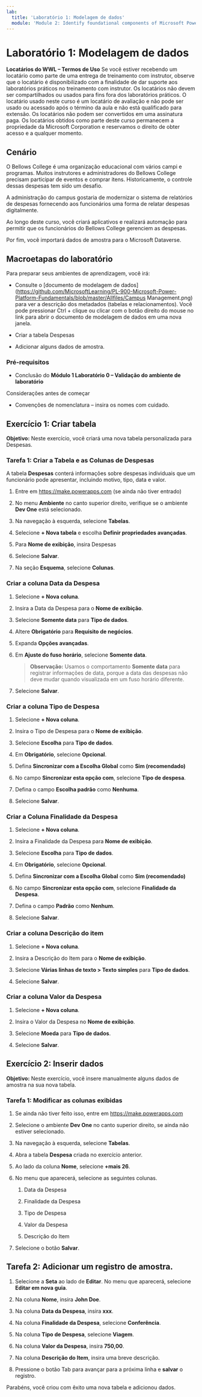 ```yaml
---
lab:
  title: 'Laboratório 1: Modelagem de dados'
  module: 'Module 2: Identify foundational components of Microsoft Power Platform'
---
```


# Laboratório 1: Modelagem de dados

**Locatários do WWL – Termos de Uso** Se você estiver recebendo um locatário como parte de uma entrega de treinamento com instrutor, observe que o locatário é disponibilizado com a finalidade de dar suporte aos laboratórios práticos no treinamento com instrutor. Os locatários não devem ser compartilhados ou usados para fins fora dos laboratórios práticos. O locatário usado neste curso é um locatário de avaliação e não pode ser usado ou acessado após o término da aula e não está qualificado para extensão. Os locatários não podem ser convertidos em uma assinatura paga. Os locatários obtidos como parte deste curso permanecem a propriedade da Microsoft Corporation e reservamos o direito de obter acesso e a qualquer momento. 

## Cenário

O Bellows College é uma organização educacional com vários campi e programas. Muitos instrutores e administradores do Bellows College precisam participar de eventos e comprar itens. Historicamente, o controle dessas despesas tem sido um desafio. 

A administração do campus gostaria de modernizar o sistema de relatórios de despesas fornecendo aos funcionários uma forma de relatar despesas digitalmente. 

Ao longo deste curso, você criará aplicativos e realizará automação para permitir que os funcionários do Bellows College gerenciem as despesas.

Por fim, você importará dados de amostra para o Microsoft Dataverse.

## Macroetapas do laboratório

Para preparar seus ambientes de aprendizagem, você irá:

- Consulte o [documento de modelagem de dados](https://github.com/MicrosoftLearning/PL-900-Microsoft-Power-Platform-Fundamentals/blob/master/Allfiles/Campus Management.png) para ver a descrição dos metadados (tabelas e relacionamentos). Você pode pressionar Ctrl + clique ou clicar com o botão direito do mouse no link para abrir o documento de modelagem de dados em uma nova janela.

- Criar a tabela Despesas

- Adicionar alguns dados de amostra. 

### Pré-requisitos

- Conclusão do **Módulo 1 Laboratório 0 – Validação do ambiente de laboratório**

Considerações antes de começar

- Convenções de nomenclatura – insira os nomes com cuidado.

## Exercício 1: Criar tabela

**Objetivo:** Neste exercício, você criará uma nova tabela personalizada para Despesas.

### Tarefa 1: Criar a Tabela e as Colunas de Despesas

A tabela **Despesas** conterá informações sobre despesas individuais que um funcionário pode apresentar, incluindo motivo, tipo, data e valor.

1. Entre em https://make.powerapps.com (se ainda não tiver entrado)

1. No menu **Ambiente** no canto superior direito, verifique se o ambiente **Dev One** está selecionado.

1. Na navegação à esquerda, selecione **Tabelas**.

1. Selecione **+ Nova tabela** e escolha **Definir propriedades avançadas**.

1. Para **Nome de exibição**, insira Despesas

1. Selecione **Salvar**.

1. Na seção **Esquema**, selecione **Colunas**.

### Criar a coluna Data da Despesa

1. Selecione **+ Nova coluna**.

1. Insira a Data da Despesa para o **Nome de exibição**.

1. Selecione **Somente data** para **Tipo de dados**.

1. Altere **Obrigatório** para **Requisito de negócios**.

1. Expanda **Opções avançadas**.

1. Em **Ajuste do fuso horário**, selecione **Somente data**.

    >**Observação:** Usamos o comportamento **Somente data** para registrar informações de data, porque a data das despesas não deve mudar quando visualizada em um fuso horário diferente.

1. Selecione **Salvar**.

### Criar a coluna Tipo de Despesa

1. Selecione **+ Nova coluna**.

1. Insira o Tipo de Despesa para o **Nome de exibição**.

1. Selecione **Escolha** para **Tipo de dados**.

1. Em **Obrigatório**, selecione **Opcional**.

1. Defina **Sincronizar com a Escolha Global** como **Sim (recomendado)**

1. No campo **Sincronizar esta opção com**, selecione **Tipo de despesa**.

1. Defina o campo **Escolha padrão** como **Nenhuma**.

1. Selecione **Salvar**.

### Criar a Coluna Finalidade da Despesa

1. Selecione **+ Nova coluna**.

1. Insira a Finalidade da Despesa para **Nome de exibição**.

1. Selecione **Escolha** para **Tipo de dados**.

1. Em **Obrigatório**, selecione **Opcional**.

1. Defina **Sincronizar com a Escolha Global** como **Sim (recomendado)**

1. No campo **Sincronizar esta opção com**, selecione **Finalidade da Despesa**.

1. Defina o campo **Padrão** como **Nenhum**.

1. Selecione **Salvar**.

### Criar a coluna Descrição do item

1. Selecione **+ Nova coluna**.

1. Insira a Descrição do Item para o **Nome de exibição**.

1. Selecione **Várias linhas de texto &gt; Texto simples** para **Tipo de dados**.

1. Selecione **Salvar**.

### Criar a coluna Valor da Despesa

1. Selecione **+ Nova coluna**.

1. Insira o Valor da Despesa no **Nome de exibição**.

1. Selecione **Moeda** para **Tipo de dados**.

1. Selecione **Salvar**.

 
## Exercício 2: Inserir dados

**Objetivo:** Neste exercício, você insere manualmente alguns dados de amostra na sua nova tabela. 

### Tarefa 1: Modificar as colunas exibidas

1. Se ainda não tiver feito isso, entre em https://make.powerapps.com

1. Selecione o ambiente **Dev One** no canto superior direito, se ainda não estiver selecionado.

1. Na navegação à esquerda, selecione **Tabelas**.

1. Abra a tabela **Despesa** criada no exercício anterior.

1. Ao lado da coluna **Nome**, selecione **+mais 26**.

1. No menu que aparecerá, selecione as seguintes colunas.

    1. Data da Despesa

    2. Finalidade da Despesa 

    3. Tipo de Despesa

    4. Valor da Despesa

    5. Descrição do Item

1. Selecione o botão **Salvar**.

## Tarefa 2: Adicionar um registro de amostra.

1. Selecione a **Seta** ao lado de **Editar**. No menu que aparecerá, selecione **Editar em nova guia**.

1. Na coluna **Nome**, insira **John Doe**.

1. Na coluna **Data da Despesa**, insira **xxx**.

1. Na coluna **Finalidade da Despesa**, selecione **Conferência**.

1. Na coluna **Tipo de Despesa**, selecione **Viagem**.

1. Na coluna **Valor da Despesa**, insira **750,00**.

1. Na coluna **Descrição do Item**, insira uma breve descrição.

1. Pressione o botão Tab para avançar para a próxima linha e **salvar** o registro.

Parabéns, você criou com êxito uma nova tabela e adicionou dados.


